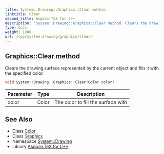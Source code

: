 ```yaml
---
title: System::Drawing::Graphics::Clear method
linktitle: Clear
second_title: Aspose.TeX for C++
description: 'System::Drawing::Graphics::Clear method. Clears the drawing surface represented by the current object and fills it with the specified color in C++.'
type: docs
weight: 1900
url: /cpp/system.drawing/graphics/clear/
---
```

## Graphics::Clear method


Clears the drawing surface represented by the current object and fills it with the specified color.

```cpp
void System::Drawing::Graphics::Clear(Color color)
```


| Parameter | Type | Description |
| --- | --- | --- |
| color | Color | The color to fill the surface with |

## See Also

* Class [Color](../../color/)
* Class [Graphics](../)
* Namespace [System::Drawing](../../)
* Library [Aspose.TeX for C++](../../../)
